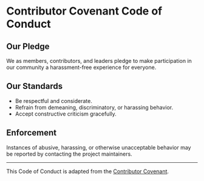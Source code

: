 # Contributor Covenant Code of Conduct

## Our Pledge

We as members, contributors, and leaders pledge to make participation in our community a harassment-free experience for everyone.

## Our Standards

- Be respectful and considerate.
- Refrain from demeaning, discriminatory, or harassing behavior.
- Accept constructive criticism gracefully.

## Enforcement

Instances of abusive, harassing, or otherwise unacceptable behavior may be reported by contacting the project maintainers.

---

This Code of Conduct is adapted from the [Contributor Covenant](https://www.contributor-covenant.org/). 